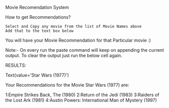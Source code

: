 Movie Recomendation System

How to get Recommendations?

    Select and Copy any movie from the list of Movie Names above
    Add that to the text box below

You will have your Movie Recommendation for that Particular movie :)

Note:- On every run the paste command will keep on appending the current output. To clear the output just run the below cell again.


RESULTS:



Text(value='Star Wars (1977)')

Your Recommendations for the Movie Star Wars (1977) are:

1:Empire Strikes Back, The (1980) 
2:Return of the Jedi (1983) 
3:Raiders of the Lost Ark (1981) 
4:Austin Powers: International Man of Mystery (1997)


